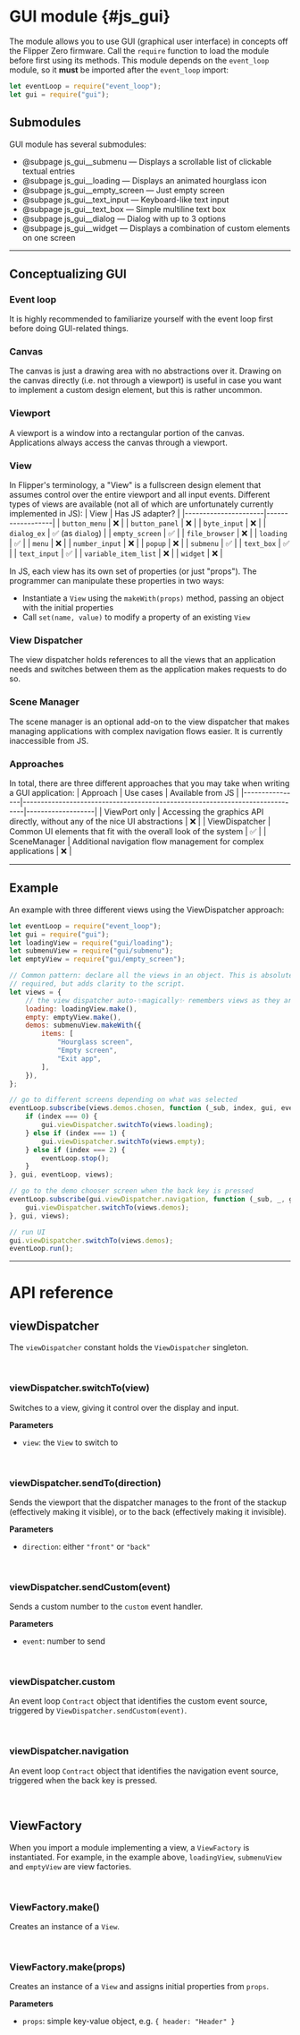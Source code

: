 # GUI module {#js_gui}

The module allows you to use GUI (graphical user interface) in concepts off the Flipper Zero firmware. Call the `require` function to load the module before first using its methods. This module depends on the `event_loop` module, so it **must** be imported after the `event_loop` import:

```js
let eventLoop = require("event_loop");
let gui = require("gui");
```
## Submodules

GUI module has several submodules:

- @subpage js_gui__submenu — Displays a scrollable list of clickable textual entries
- @subpage js_gui__loading — Displays an animated hourglass icon
- @subpage js_gui__empty_screen — Just empty screen
- @subpage js_gui__text_input — Keyboard-like text input
- @subpage js_gui__text_box — Simple multiline text box
- @subpage js_gui__dialog — Dialog with up to 3 options
- @subpage js_gui__widget — Displays a combination of custom elements on one screen

---

## Conceptualizing GUI
### Event loop
It is highly recommended to familiarize yourself with the event loop first
before doing GUI-related things.

### Canvas
The canvas is just a drawing area with no abstractions over it. Drawing on the
canvas directly (i.e. not through a viewport) is useful in case you want to
implement a custom design element, but this is rather uncommon.

### Viewport
A viewport is a window into a rectangular portion of the canvas. Applications
always access the canvas through a viewport.

### View
In Flipper's terminology, a "View" is a fullscreen design element that assumes
control over the entire viewport and all input events. Different types of views
are available (not all of which are unfortunately currently implemented in JS):
| View                 | Has JS adapter?  |
|----------------------|------------------|
| `button_menu`        | ❌               |
| `button_panel`       | ❌               |
| `byte_input`         | ❌               |
| `dialog_ex`          | ✅ (as `dialog`) |
| `empty_screen`       | ✅               |
| `file_browser`       | ❌               |
| `loading`            | ✅               |
| `menu`               | ❌               |
| `number_input`       | ❌               |
| `popup`              | ❌               |
| `submenu`            | ✅               |
| `text_box`           | ✅               |
| `text_input`         | ✅               |
| `variable_item_list` | ❌               |
| `widget`             | ❌               |

In JS, each view has its own set of properties (or just "props"). The programmer
can manipulate these properties in two ways:
  - Instantiate a `View` using the `makeWith(props)` method, passing an object
    with the initial properties
  - Call `set(name, value)` to modify a property of an existing `View`

### View Dispatcher
The view dispatcher holds references to all the views that an application needs
and switches between them as the application makes requests to do so.

### Scene Manager
The scene manager is an optional add-on to the view dispatcher that makes
managing applications with complex navigation flows easier. It is currently
inaccessible from JS.

### Approaches
In total, there are three different approaches that you may take when writing
a GUI application:
| Approach       | Use cases                                                                    | Available from JS |
|----------------|------------------------------------------------------------------------------|-------------------|
| ViewPort only  | Accessing the graphics API directly, without any of the nice UI abstractions | ❌                |
| ViewDispatcher | Common UI elements that fit with the overall look of the system              | ✅                |
| SceneManager   | Additional navigation flow management for complex applications               | ❌                |

---

## Example
An example with three different views using the ViewDispatcher approach:
```js
let eventLoop = require("event_loop");
let gui = require("gui");
let loadingView = require("gui/loading");
let submenuView = require("gui/submenu");
let emptyView = require("gui/empty_screen");

// Common pattern: declare all the views in an object. This is absolutely not
// required, but adds clarity to the script.
let views = {
    // the view dispatcher auto-✨magically✨ remembers views as they are created
    loading: loadingView.make(),
    empty: emptyView.make(),
    demos: submenuView.makeWith({
        items: [
            "Hourglass screen",
            "Empty screen",
            "Exit app",
        ],
    }),
};

// go to different screens depending on what was selected
eventLoop.subscribe(views.demos.chosen, function (_sub, index, gui, eventLoop, views) {
    if (index === 0) {
        gui.viewDispatcher.switchTo(views.loading);
    } else if (index === 1) {
        gui.viewDispatcher.switchTo(views.empty);
    } else if (index === 2) {
        eventLoop.stop();
    }
}, gui, eventLoop, views);

// go to the demo chooser screen when the back key is pressed
eventLoop.subscribe(gui.viewDispatcher.navigation, function (_sub, _, gui, views) {
    gui.viewDispatcher.switchTo(views.demos);
}, gui, views);

// run UI
gui.viewDispatcher.switchTo(views.demos);
eventLoop.run();
```

---

# API reference
## viewDispatcher
The `viewDispatcher` constant holds the `ViewDispatcher` singleton.

<br>

### viewDispatcher.switchTo(view)
Switches to a view, giving it control over the display and input.

**Parameters**
  - `view`: the `View` to switch to

<br>

### viewDispatcher.sendTo(direction)
Sends the viewport that the dispatcher manages to the front of the stackup
(effectively making it visible), or to the back (effectively making it
invisible).

**Parameters**
  - `direction`: either `"front"` or `"back"`

<br>

### viewDispatcher.sendCustom(event)
Sends a custom number to the `custom` event handler.

**Parameters**
  - `event`: number to send

<br>

### viewDispatcher.custom
An event loop `Contract` object that identifies the custom event source,
triggered by `ViewDispatcher.sendCustom(event)`.

<br>

### viewDispatcher.navigation
An event loop `Contract` object that identifies the navigation event source,
triggered when the back key is pressed.

<br>

## ViewFactory
When you import a module implementing a view, a `ViewFactory` is instantiated. For example, in the example above, `loadingView`, `submenuView` and `emptyView` are view factories.

<br>

### ViewFactory.make()
Creates an instance of a `View`.

<br>

### ViewFactory.make(props)
Creates an instance of a `View` and assigns initial properties from `props`.

**Parameters**
  - `props`: simple key-value object, e.g. `{ header: "Header" }`
